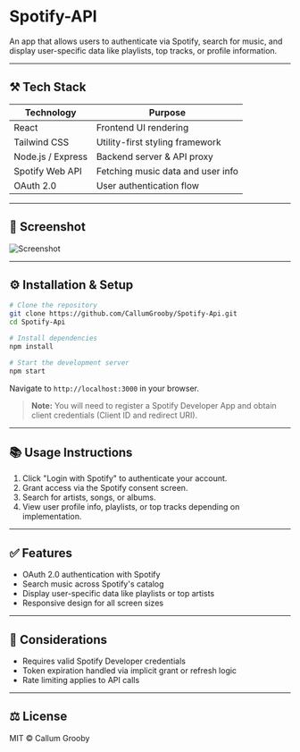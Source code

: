 # Spotify-API

An app that allows users to authenticate via Spotify, search for music, and display user-specific data like playlists, top tracks, or profile information.

---

## ⚒ Tech Stack

| Technology        | Purpose                           |
| ----------------- | --------------------------------- |
| React             | Frontend UI rendering             |
| Tailwind CSS      | Utility-first styling framework   |
| Node.js / Express | Backend server & API proxy        |
| Spotify Web API   | Fetching music data and user info |
| OAuth 2.0         | User authentication flow          |

---

## 📸 Screenshot

![Screenshot](./assets/screenshot.png)

---

## ⚙ Installation & Setup

```bash
# Clone the repository
git clone https://github.com/CallumGrooby/Spotify-Api.git
cd Spotify-Api

# Install dependencies
npm install

# Start the development server
npm start
```

Navigate to `http://localhost:3000` in your browser.

> **Note:** You will need to register a Spotify Developer App and obtain client credentials (Client ID and redirect URI).

---

## 📚 Usage Instructions

1. Click "Login with Spotify" to authenticate your account.
2. Grant access via the Spotify consent screen.
3. Search for artists, songs, or albums.
4. View user profile info, playlists, or top tracks depending on implementation.

---

## ✅ Features

- OAuth 2.0 authentication with Spotify
- Search music across Spotify's catalog
- Display user-specific data like playlists or top artists
- Responsive design for all screen sizes

---

## 🧠 Considerations

- Requires valid Spotify Developer credentials
- Token expiration handled via implicit grant or refresh logic
- Rate limiting applies to API calls

---

## ⚖ License

MIT © Callum Grooby

